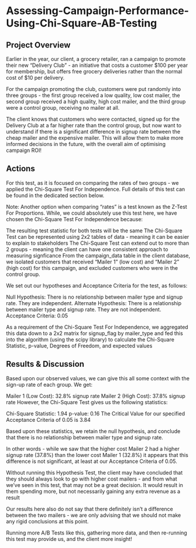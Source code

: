 # Assessing-Campaign-Performance-Using-Chi-Square-AB-Testing

## Project Overview

Earlier in the year, our client, a grocery retailer, ran a campaign to promote their new “Delivery Club” - an initiative that costs a customer $100 per year for membership, but offers free grocery deliveries rather than the normal cost of $10 per delivery.

For the campaign promoting the club, customers were put randomly into three groups - the first group received a low quality, low cost mailer, the second group received a high quality, high cost mailer, and the third group were a control group, receiving no mailer at all.

The client knows that customers who were contacted, signed up for the Delivery Club at a far higher rate than the control group, but now want to understand if there is a significant difference in signup rate between the cheap mailer and the expensive mailer. This will allow them to make more informed decisions in the future, with the overall aim of optimising campaign ROI!

## Actions
For this test, as it is focused on comparing the rates of two groups - we applied the Chi-Square Test For Independence. Full details of this test can be found in the dedicated section below.

Note: Another option when comparing “rates” is a test known as the Z-Test For Proportions. While, we could absolutely use this test here, we have chosen the Chi-Square Test For Independence because:

The resulting test statistic for both tests will be the same
The Chi-Square Test can be represented using 2x2 tables of data - meaning it can be easier to explain to stakeholders
The Chi-Square Test can extend out to more than 2 groups - meaning the client can have one consistent approach to measuring signficance
From the campaign_data table in the client database, we isolated customers that received “Mailer 1” (low cost) and “Mailer 2” (high cost) for this campaign, and excluded customers who were in the control group.

We set out our hypotheses and Acceptance Criteria for the test, as follows:

Null Hypothesis: There is no relationship between mailer type and signup rate. They are independent. Alternate Hypothesis: There is a relationship between mailer type and signup rate. They are not independent. Acceptance Criteria: 0.05

As a requirement of the Chi-Square Test For Independence, we aggregated this data down to a 2x2 matrix for signup_flag by mailer_type and fed this into the algorithm (using the scipy library) to calculate the Chi-Square Statistic, p-value, Degrees of Freedom, and expected values

## Results & Discussion
Based upon our observed values, we can give this all some context with the sign-up rate of each group. We get:

Mailer 1 (Low Cost): 32.8% signup rate
Mailer 2 (High Cost): 37.8% signup rate
However, the Chi-Square Test gives us the following statistics:

Chi-Square Statistic: 1.94
p-value: 0.16
The Critical Value for our specified Acceptance Criteria of 0.05 is 3.84

Based upon these statistics, we retain the null hypothesis, and conclude that there is no relationship between mailer type and signup rate.

In other words - while we saw that the higher cost Mailer 2 had a higher signup rate (37.8%) than the lower cost Mailer 1 (32.8%) it appears that this difference is not significant, at least at our Acceptance Criteria of 0.05.

Without running this Hypothesis Test, the client may have concluded that they should always look to go with higher cost mailers - and from what we’ve seen in this test, that may not be a great decision. It would result in them spending more, but not necessarily gaining any extra revenue as a result

Our results here also do not say that there definitely isn’t a difference between the two mailers - we are only advising that we should not make any rigid conclusions at this point.

Running more A/B Tests like this, gathering more data, and then re-running this test may provide us, and the client more insight!
